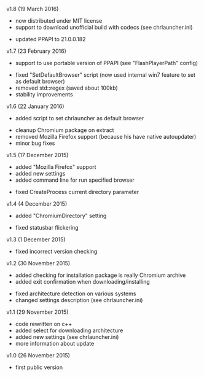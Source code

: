 v1.8 (19 March 2016)
+ now distributed under MIT license
+ support to download unofficial build with codecs (see chrlauncher.ini)
- updated PPAPI to 21.0.0.182

v1.7 (23 February 2016)
+ support to use portable version of PPAPI (see "FlashPlayerPath" config)
- fixed "SetDefaultBrowser" script (now used internal win7 feature to set as default browser)
- removed std::regex (saved about 100kb)
- stability improvements

v1.6 (22 January 2016)
+ added script to set chrlauncher as default browser
- cleanup Chromium package on extract
- removed Mozilla Firefox support (because his have native autoupdater)
- minor bug fixes

v1.5 (17 December 2015)
+ added "Mozilla Firefox" support 
+ added new settings
+ added command line for run specified browser
- fixed CreateProcess current directory parameter

v1.4 (4 December 2015)
+ added "ChromiumDirectory" setting
- fixed statusbar flickering

v1.3 (1 December 2015)
- fixed incorrect version checking

v1.2 (30 November 2015)
+ added checking for installation package is really Chromium archive
+ added exit confirmation when downloading/installing
- fixed architecture detection on various systems
- changed settings description (see chrlauncher.ini)

v1.1 (29 November 2015)
+ code rewritten on c++
+ added select for downloading architecture
+ added new settings (see chrlauncher.ini)
+ more information about update

v1.0 (26 November 2015)
- first public version

